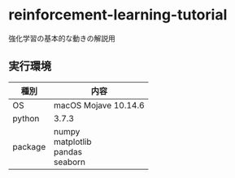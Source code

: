 # reinforcement-learning-tutorial
強化学習の基本的な動きの解説用

## 実行環境
|種別|内容|
|---|---|
|OS|macOS Mojave 10.14.6|
|python|3.7.3|
|package|numpy <br> matplotlib <br> pandas <br> seaborn|
